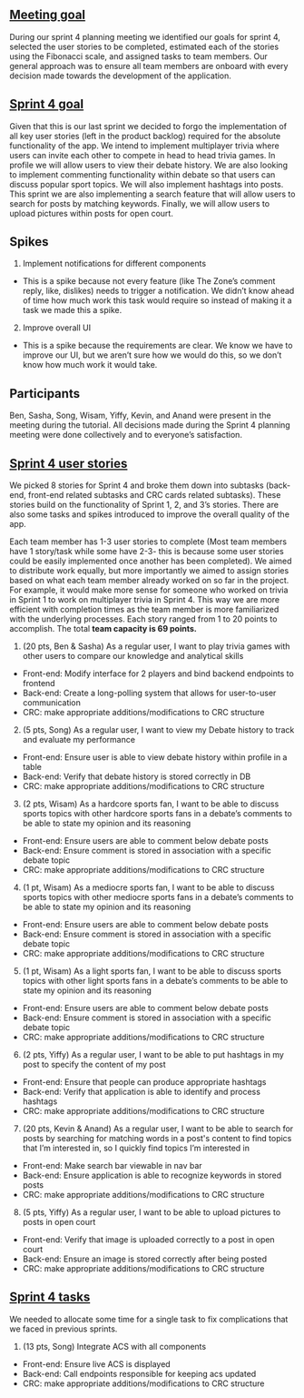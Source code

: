 ## <span style="text-decoration:underline;">Meeting goal</span>

During our sprint 4 planning meeting we identified our goals for sprint 4, selected the user stories to be completed, estimated each of the stories using the Fibonacci scale, and assigned tasks to team members. Our general approach was to ensure all team members are onboard with every decision made towards the development of the application.


## <span style="text-decoration:underline;">Sprint 4 goal</span>

Given that this is our last sprint we decided to forgo the implementation of all key user stories (left in the product backlog) required for the absolute functionality of the app. We intend to implement multiplayer trivia where users can invite each other to compete in head to head trivia games. In profile we will allow users to view their debate history. We are also looking to implement commenting functionality within debate so that users can discuss popular sport topics. We will also implement hashtags into posts. This sprint we are also implementing a search feature that will allow users to search for posts by matching keywords. Finally, we will allow users to upload pictures within posts for open court.


## Spikes



1. Implement notifications for different components
*   This is a spike because not every feature (like The Zone’s comment reply, like, dislikes) needs to trigger a notification. We didn’t know ahead of time how much work this task would require so instead of making it a task we made this a spike.
2. Improve overall UI
*   This is a spike because the requirements are clear. We know we have to improve our UI, but we aren’t sure how we would do this, so we don’t know how much work it would take.


## Participants

Ben, Sasha, Song, Wisam, Yiffy, Kevin, and Anand were present in the meeting during the tutorial. All decisions made during the Sprint 4 planning meeting were done collectively and to everyone’s satisfaction.


## <span style="text-decoration:underline;">Sprint 4 user stories</span>

We picked 8 stories for Sprint 4 and broke them down into subtasks (back-end, front-end related subtasks and CRC cards related subtasks). These stories build on the functionality of Sprint 1, 2, and 3’s stories. There are also some tasks and spikes introduced to improve the overall quality of the app.

Each team member has 1-3 user stories to complete (Most team members have 1 story/task while some have 2-3- this is because some user stories could be easily implemented once another has been completed). We aimed to distribute work equally, but more importantly we aimed to assign stories based on what each team member already worked on so far in the project. For example, it would make more sense for someone who worked on trivia in Sprint 1 to work on multiplayer trivia in Sprint 4. This way we are more efficient with completion times as the team member is more familiarized with the underlying processes. Each story ranged from 1 to 20 points to accomplish. The total **team capacity is 69 points.**



1. (20 pts, Ben & Sasha) As a regular user, I want to play trivia games with other users to compare our knowledge and analytical skills
*   Front-end: Modify interface for 2 players and bind backend endpoints to frontend
*   Back-end: Create a long-polling system that allows for user-to-user communication
*   CRC: make appropriate additions/modifications to CRC structure
2. (5 pts, Song) As a regular user, I want to view my Debate history to track and evaluate my performance
*   Front-end: Ensure user is able to view debate history within profile in a table
*   Back-end: Verify that debate history is stored correctly in DB
*   CRC: make appropriate additions/modifications to CRC structure
3. (2 pts, Wisam) As a hardcore sports fan, I want to be able to discuss sports topics with other hardcore sports fans in a debate’s comments to be able to state my opinion and its reasoning
*   Front-end: Ensure users are able to comment below debate posts
*   Back-end: Ensure comment is stored in association with a specific debate topic
*   CRC: make appropriate additions/modifications to CRC structure
4. (1 pt, Wisam) As a mediocre sports fan, I want to be able to discuss sports topics with other mediocre sports fans in a debate’s comments to be able to state my opinion and its reasoning
*   Front-end: Ensure users are able to comment below debate posts
*   Back-end: Ensure comment is stored in association with a specific debate topic
*   CRC: make appropriate additions/modifications to CRC structure
5. (1 pt, Wisam) As a light sports fan, I want to be able to discuss sports topics with other light sports fans in a debate’s comments to be able to state my opinion and its reasoning
*   Front-end: Ensure users are able to comment below debate posts
*   Back-end: Ensure comment is stored in association with a specific debate topic
*   CRC: make appropriate additions/modifications to CRC structure
6. (2 pts, Yiffy) As a regular user, I want to be able to put hashtags in my post to specify the content of my post
*   Front-end: Ensure that people can produce appropriate hashtags
*   Back-end: Verify that application is able to identify and process hashtags
*   CRC: make appropriate additions/modifications to CRC structure
7. (20 pts, Kevin & Anand) As a regular user, I want to be able to search for posts by searching for matching words in a post's content to find topics that I’m interested in, so I quickly find topics I’m interested in
*   Front-end: Make search bar viewable in nav bar
*   Back-end: Ensure application is able to recognize keywords in stored posts
*   CRC: make appropriate additions/modifications to CRC structure
8. (5 pts, Yiffy) As a regular user, I want to be able to upload pictures to posts in open court
*   Front-end: Verify that image is uploaded correctly to a post in open court
*   Back-end: Ensure an image is stored correctly after being posted
*   CRC: make appropriate additions/modifications to CRC structure


## <span style="text-decoration:underline;">Sprint 4 tasks</span>

We needed to allocate some time for a single task to fix complications that we faced in previous sprints.



1. (13 pts, Song) Integrate ACS with all components
*   Front-end: Ensure live ACS is displayed
*   Back-end: Call endpoints responsible for keeping acs updated
*   CRC: make appropriate additions/modifications to CRC structure
